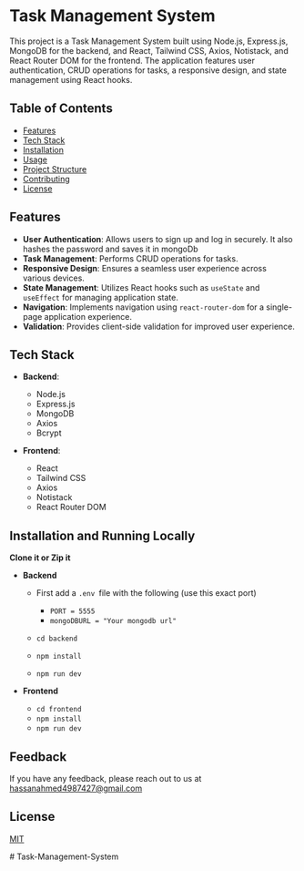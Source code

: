 # Task Management System

This project is a Task Management System built using Node.js, Express.js, MongoDB for the backend, and React, Tailwind CSS, Axios, Notistack, and React Router DOM for the frontend. The application features user authentication, CRUD operations for tasks, a responsive design, and state management using React hooks.

## Table of Contents

- [Features](#features)
- [Tech Stack](#tech-stack)
- [Installation](#installation)
- [Usage](#usage)
- [Project Structure](#project-structure)
- [Contributing](#contributing)
- [License](#license)

## Features

- **User Authentication**: Allows users to sign up and log in securely. It also hashes the password and saves it in mongoDb
- **Task Management**: Performs CRUD operations for tasks.
- **Responsive Design**: Ensures a seamless user experience across various devices.
- **State Management**: Utilizes React hooks such as `useState` and `useEffect` for managing application state.
- **Navigation**: Implements navigation using `react-router-dom` for a single-page application experience.
- **Validation**: Provides client-side validation for improved user experience.

## Tech Stack

- **Backend**:
  - Node.js
  - Express.js
  - MongoDB
  - Axios
  - Bcrypt

- **Frontend**:
  - React
  - Tailwind CSS
  - Axios
  - Notistack
  - React Router DOM


## Installation and Running Locally

**Clone it or Zip it** 


 - **Backend**
 
    - First add a `.env `file  with the following (use this exact port)
        - `PORT = 5555`
        -  `mongoDBURL = "Your mongodb url"`

    - `cd backend`
    - `npm install` 
    - `npm run dev`

  - **Frontend**

    - `cd frontend`
    - `npm install `
    - `npm run dev `



## Feedback

If you have any feedback, please reach out to us at hassanahmed4987427@gmail.com


## License

[MIT](https://choosealicense.com/licenses/mit/)

#   T a s k - M a n a g e m e n t - S y s t e m 
 
 
